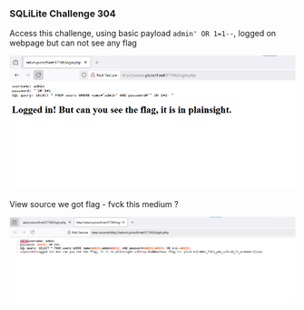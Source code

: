 ### SQLiLite Challenge 304

Access this challenge, using basic payload `admin' OR 1=1--`, logged on webpage but can not see any flag

![logged](image.png)

View source we got flag - fvck this medium ?

![flag](image-1.png)


